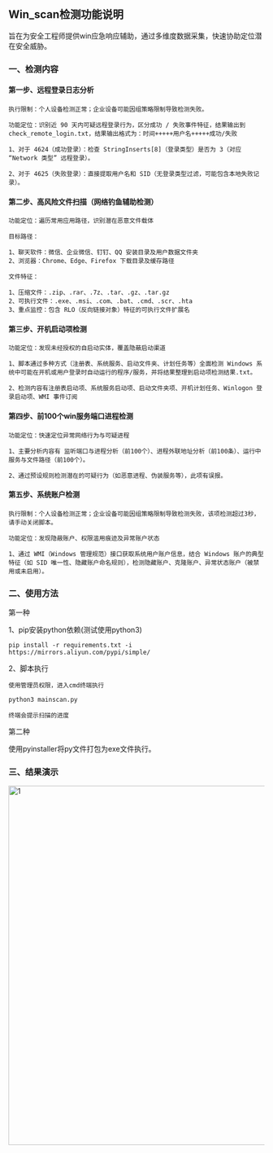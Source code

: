 ## Win_scan检测功能说明
旨在为安全工程师提供win应急响应辅助，通过多维度数据采集，快速协助定位潜在安全威胁。
### 一、检测内容
#### 第一步、远程登录日志分析

    执行限制：个人设备检测正常；企业设备可能因组策略限制导致检测失败。
    
    功能定位：识别近 90 天内可疑远程登录行为，区分成功 / 失败事件特征，结果输出到check_remote_login.txt，结果输出格式为：时间+++++用户名+++++成功/失败
    
    1、对于 4624（成功登录）：检查 StringInserts[8]（登录类型）是否为 3（对应 “Network 类型” 远程登录）。
    
    2、对于 4625（失败登录）：直接提取用户名和 SID（无登录类型过滤，可能包含本地失败记录）。

#### 第二步、高风险文件扫描（网络钓鱼辅助检测）

    功能定位：遍历常用应用路径，识别潜在恶意文件载体
    
    目标路径：

    1、聊天软件：微信、企业微信、钉钉、QQ 安装目录及用户数据文件夹
    2、浏览器：Chrome、Edge、Firefox 下载目录及缓存路径

    文件特征：

    1、压缩文件：.zip、.rar、.7z、.tar、.gz、.tar.gz
    2、可执行文件：.exe、.msi、.com、.bat、.cmd、.scr、.hta
    3、重点监控：包含 RLO（反向链接对象）特征的可执行文件扩展名

#### 第三步、开机启动项检测

    功能定位：发现未经授权的自启动实体，覆盖隐蔽启动渠道

    1、脚本通过多种方式（注册表、系统服务、启动文件夹、计划任务等）全面检测 Windows 系统中可能在开机或用户登录时自动运行的程序/服务，并将结果整理到启动项检测结果.txt。

    2、检测内容有注册表启动项、系统服务启动项、启动文件夹项、开机计划任务、Winlogon 登录启动项、WMI 事件订阅

#### 第四步、前100个win服务端口进程检测

    功能定位：快速定位异常网络行为与可疑进程

    1、主要分析内容有 监听端口与进程分析（前100个）、进程外联地址分析（前100条）、运行中服务与文件路径（前100个）。

    2、通过预设规则检测潜在的可疑行为（如恶意进程、伪装服务等），此项有误报。

#### 第五步、系统账户检测

    执行限制：个人设备检测正常；企业设备可能因组策略限制导致检测失败，该项检测超过3秒，请手动关闭脚本。

    功能定位：发现隐蔽账户、权限滥用痕迹及异常账户状态

    1、通过 WMI（Windows 管理规范）接口获取系统用户账户信息，结合 Windows 账户的典型特征（如 SID 唯一性、隐藏账户命名规则），检测隐藏账户、克隆账户、异常状态账户（被禁用或未启用）。


### 二、使用方法
第一种

1、pip安装python依赖(测试使用python3)
```
pip install -r requirements.txt -i https://mirrors.aliyun.com/pypi/simple/
```

2、脚本执行

```
使用管理员权限，进入cmd终端执行

python3 mainscan.py

终端会提示扫描的进度
```

第二种

使用pyinstaller将py文件打包为exe文件执行。

### 三、结果演示

<img width="706" alt="1" src="https://github.com/user-attachments/assets/6184a90e-66d2-42b7-90ce-41732965ddd2" />



